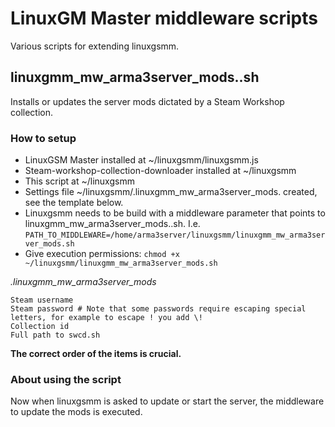 # LinuxGM Master middleware scripts

Various scripts for extending linuxgsmm.

## linuxgmm_mw_arma3server_mods..sh

Installs or updates the server mods dictated by a Steam Workshop collection.

### How to setup

- LinuxGSM Master installed at ~/linuxgsmm/linuxgsmm.js
- Steam-workshop-collection-downloader installed at ~/linuxgsmm
- This script at ~/linuxgsmm
- Settings file ~/linuxgsmm/.linuxgmm_mw_arma3server_mods. created, see the template below.
- Linuxgsmm needs to be build with a middleware parameter that points to linuxgmm_mw_arma3server_mods..sh. I.e. `PATH_TO_MIDDLEWARE=/home/arma3server/linuxgsmm/linuxgmm_mw_arma3server_mods.sh`
- Give execution permissions: `chmod +x ~/linuxgsmm/linuxgmm_mw_arma3server_mods.sh`

*.linuxgmm_mw_arma3server_mods*
```
Steam username
Steam password # Note that some passwords require escaping special letters, for example to escape ! you add \!
Collection id
Full path to swcd.sh
```

**The correct order of the items is crucial.**

### About using the script

Now when linuxgsmm is asked to update or start the server, the middleware to update the mods is executed.